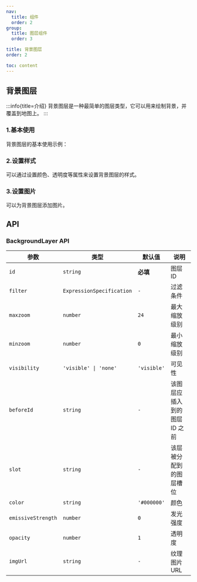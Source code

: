 ```yaml
---
nav:
  title: 组件
  order: 2
group:
  title: 图层组件
  order: 3

title: 背景图层
order: 2

toc: content
---
```


## 背景图层

:::info{title=介绍}
背景图层是一种最简单的图层类型，它可以用来绘制背景，并覆盖到地图上。
:::

### 1.基本使用

背景图层的基本使用示例：

<code src="../examples/backgroundLayer/demo1.tsx" compact="true"></code>

### 2.设置样式

可以通过设置颜色、透明度等属性来设置背景图层的样式。

<code src="../examples/backgroundLayer/demo2.tsx" compact="true"></code>

### 3.设置图片

可以为背景图层添加图片。

<code src="../examples/backgroundLayer/demo3.tsx" compact="true"></code>

## API

### BackgroundLayer API

| 参数               | 类型                      | 默认值      | 说明                         |
| ------------------ | ------------------------- | ----------- | ---------------------------- |
| `id`               | `string`                  | **必填**    | 图层 ID                      |
| `filter`           | `ExpressionSpecification` | `-`         | 过滤条件                     |
| `maxzoom`          | `number`                  | `24`        | 最大缩放级别                 |
| `minzoom`          | `number`                  | `0`         | 最小缩放级别                 |
| `visibility`       | `'visible' \| 'none'`     | `'visible'` | 可见性                       |
| `beforeId`         | `string`                  | `-`         | 该图层应插入到的图层 ID 之前 |
| `slot`             | `string`                  | `-`         | 该层被分配到的图层槽位       |
| `color`            | `string`                  | `'#000000'` | 颜色                         |
| `emissiveStrength` | `number`                  | `0`         | 发光强度                     |
| `opacity`          | `number`                  | `1`         | 透明度                       |
| `imgUrl`           | `string`                  | `-`         | 纹理图片 URL                 |
